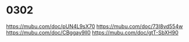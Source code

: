 # 0302
https://mubu.com/doc/pUN4L9sX70
https://mubu.com/doc/73I8vd554w
https://mubu.com/doc/CBggay9lI0
https://mubu.com/doc/gtT-SbXH90
